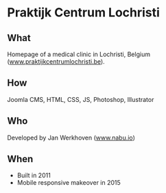 # Praktijk Centrum Lochristi

## What
Homepage of a medical clinic in Lochristi, Belgium (www.praktijkcentrumlochristi.be).

## How
Joomla CMS, HTML, CSS, JS, Photoshop, Illustrator

## Who
Developed by Jan Werkhoven (www.nabu.io)

## When
* Built in 2011
* Mobile responsive makeover in 2015
